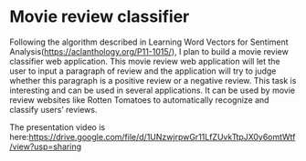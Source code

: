 # Movie review classifier



Following the algorithm described in Learning Word Vectors for Sentiment Analysis(https://aclanthology.org/P11-1015/), I plan to build a movie review classifier web application. This movie review web application will let the user to input a paragraph of review and the application will try to judge whether this paragraph is a positive review or a negative review. This task is interesting and can be used in several applications. It can be used by movie review websites like Rotten Tomatoes to automatically recognize and classify users’ reviews.

The presentation video is here:https://drive.google.com/file/d/1UNzwjrpwGr11LfZUvkTtpJX0y6omtWtf/view?usp=sharing
